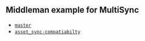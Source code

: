 ## Middleman example for MultiSync
- [`master`](/tree/master)
- [`asset_sync-compatiabilty`](/tree/asset_sync-compatibility)
